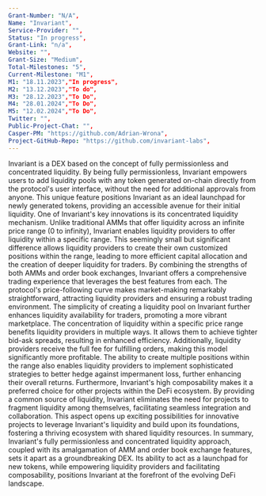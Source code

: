 ```yaml
---
Grant-Number: "N/A",
Name: "Invariant",
Service-Provider: "",
Status: "In progress",
Grant-Link: "n/a",
Website: "",
Grant-Size: "Medium",
Total-Milestones: "5",
Current-Milestone: "M1",
M1: "18.11.2023","In progress",
M2: "13.12.2023","To do",
M3: "28.12.2023","To Do",
M4: "28.01.2024","To Do",
M5: "12.02.2024","To Do",
Twitter: "",
Public-Project-Chat: "",
Casper-PM: "https://github.com/Adrian-Wrona",
Project-GitHub-Repo: "https://github.com/invariant-labs",
---
```

<!--lang:en--> 
Invariant is a DEX based on the concept of fully permissionless and concentrated liquidity. By being fully permissionless, Invariant empowers users to add liquidity pools with any token generated on-chain directly from the protocol's user interface, without the need for additional approvals from anyone. This unique feature positions Invariant as an ideal launchpad for newly generated tokens, providing an accessible avenue for their initial liquidity.
One of Invariant's key innovations is its concentrated liquidity mechanism. Unlike traditional AMMs that offer liquidity across an infinite price range (0 to infinity), Invariant enables liquidity providers to offer liquidity within a specific range. This seemingly small but significant difference allows liquidity providers to create their own customized positions within the range, leading to more efficient capital allocation and the creation of deeper liquidity for traders.
By combining the strengths of both AMMs and order book exchanges, Invariant offers a comprehensive trading experience that leverages the best features from each. The protocol's price-following curve makes market-making remarkably straightforward, attracting liquidity providers and ensuring a robust trading environment. The simplicity of creating a liquidity pool on Invariant further enhances liquidity availability for traders, promoting a more vibrant marketplace.
The concentration of liquidity within a specific price range benefits liquidity providers in multiple ways. It allows them to achieve tighter bid-ask spreads, resulting in enhanced efficiency. Additionally, liquidity providers receive the full fee for fulfilling orders, making this model significantly more profitable. The ability to create multiple positions within the range also enables liquidity providers to implement sophisticated strategies to better hedge against impermanent loss, further enhancing their overall returns.
Furthermore, Invariant's high composability makes it a preferred choice for other projects within the DeFi ecosystem. By providing a common source of liquidity, Invariant eliminates the need for projects to fragment liquidity among themselves, facilitating seamless integration and collaboration. This aspect opens up exciting possibilities for innovative projects to leverage Invariant's liquidity and build upon its foundations, fostering a thriving ecosystem with shared liquidity resources.
In summary, Invariant's fully permissionless and concentrated liquidity approach, coupled with its amalgamation of AMM and order book exchange features, sets it apart as a groundbreaking DEX. Its ability to act as a launchpad for new tokens, while empowering liquidity providers and facilitating composability, positions Invariant at the forefront of the evolving DeFi landscape.


<!--lang:es--] 
<!--lang:de--] 
<!--lang:fr--] 
<!--lang:pl--] 
<!--lang:uk--] 
[!--lang:*-->  
